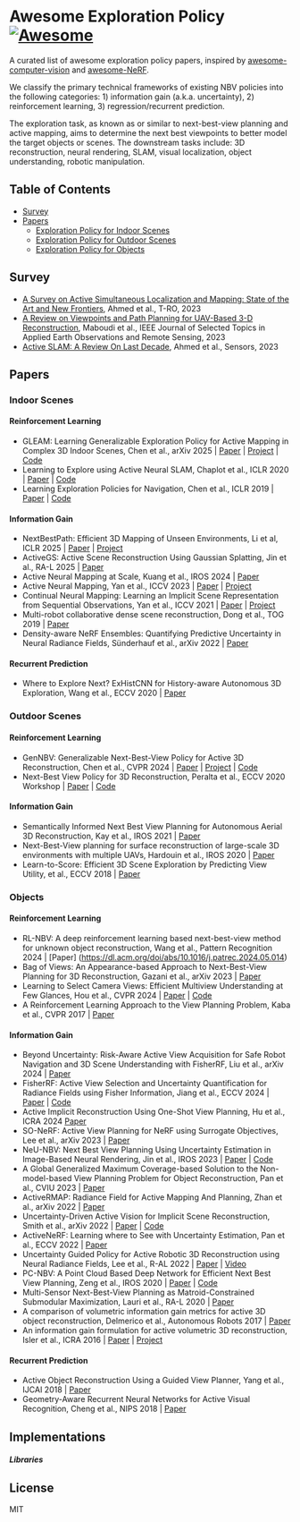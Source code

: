 # Awesome Exploration Policy [![Awesome](https://cdn.rawgit.com/sindresorhus/awesome/d7305f38d29fed78fa85652e3a63e154dd8e8829/media/badge.svg)](https://github.com/sindresorhus/awesome)
A curated list of awesome exploration policy papers, inspired by [awesome-computer-vision](https://github.com/jbhuang0604/awesome-computer-vision) and [awesome-NeRF](https://github.com/awesome-NeRF/awesome-NeRF).

We classify the primary technical frameworks of existing NBV policies into the following categories: 1) information gain (a.k.a. uncertainty), 2) reinforcement learning, 3) regression/recurrent prediction.

The exploration task, as known as or similar to next-best-view planning and active mapping, aims to determine the next best viewpoints to better model the target objects or scenes. The downstream tasks include: 3D reconstruction, neural rendering, SLAM, visual localization, object understanding, robotic manipulation.


## Table of Contents

- [Survey](#survey)
- [Papers](#papers)
  - [Exploration Policy for Indoor Scenes](#indoor-scenes)
  - [Exploration Policy for Outdoor Scenes](#outdoor-scenes)
  - [Exploration Policy for Objects](#objects)
  <!-- - [Information Gain-based](#information-gain) -->
  <!-- - [Reinforcement Learning-based](#reinforcement-learning) -->

<!-- - [](),  et al., ICRA 2016-->


## Survey
- [A Survey on Active Simultaneous Localization and Mapping: State of the Art and New Frontiers](https://ieeexplore.ieee.org/abstract/document/10075065?casa_token=2C8evIgOOiMAAAAA:FAPNd2PC5v8QMh1SV25jHtyGzvhYVInMiJokq1c0lTg_D0PGFOKOHY0Khtt_at0gZSwgCSvggoo), Ahmed et al., T-RO, 2023
- [A Review on Viewpoints and Path Planning for UAV-Based 3-D Reconstruction](https://ieeexplore.ieee.org/abstract/document/10124957), Maboudi et al., IEEE Journal of Selected Topics in Applied Earth Observations and Remote Sensing, 2023
- [Active SLAM: A Review On Last Decade](https://arxiv.org/abs/2212.11654), Ahmed et al., Sensors, 2023



## Papers

<!-- <details open> -->
<!-- <summary>Indoor Scenes</summary> -->
### Indoor Scenes

#### Reinforcement Learning
- GLEAM: Learning Generalizable Exploration Policy for Active Mapping in Complex 3D Indoor Scenes, Chen et al., arXiv 2025 | [Paper](https://arxiv.org/abs/2505.20294) | [Project](https://xiao-chen.tech/gleam/) | [Code](https://github.com/zjwzcx/GLEAM)
- Learning to Explore using Active Neural SLAM, Chaplot et al., ICLR 2020 | [Paper](https://arxiv.org/abs/2004.05155) | [Code](https://github.com/devendrachaplot/Neural-SLAM)
- Learning Exploration Policies for Navigation, Chen et al., ICLR 2019 | [Paper](https://arxiv.org/abs/1903.01959) | [Code](https://github.com/taochenshh/exp4nav)


#### Information Gain
- NextBestPath: Efficient 3D Mapping of Unseen Environments, Li et al, ICLR 2025 | [Paper](https://arxiv.org/abs/2502.05378) | [Project](https://shiyao-li.github.io/nbp/)
- ActiveGS: Active Scene Reconstruction Using Gaussian Splatting, Jin et al., RA-L 2025 | [Paper](https://arxiv.org/abs/2412.17769)
- Active Neural Mapping at Scale, Kuang et al., IROS 2024 | [Paper](https://arxiv.org/abs/2409.20276)
- Active Neural Mapping, Yan et al., ICCV 2023 | [Paper](https://arxiv.org/abs/2308.16246) | [Project](https://zikeyan.github.io/active-INR/index.html)
- Continual Neural Mapping: Learning an Implicit Scene Representation from Sequential Observations, Yan et al., ICCV 2021 | [Paper](https://zikeyan.github.io/continual-INR/index.html) | [Project](https://zikeyan.github.io/continual-INR/index.html)
- Multi-robot collaborative dense scene reconstruction, Dong et al., TOG 2019 | [Paper](https://dl.acm.org/doi/10.1145/3306346.3322942)
- Density-aware NeRF Ensembles: Quantifying Predictive Uncertainty in Neural Radiance Fields, Sünderhauf et al., arXiv 2022 | [Paper](https://arxiv.org/abs/2209.08718)




#### Recurrent Prediction
- Where to Explore Next? ExHistCNN for History-aware Autonomous 3D Exploration, Wang et al., ECCV 2020 | [Paper](https://arxiv.org/abs/2011.14669)

<!-- </details> -->



<!-- <details open> -->
<!-- <summary>Outdoor Scenes</summary> -->
### Outdoor Scenes

#### Reinforcement Learning
- GenNBV: Generalizable Next-Best-View Policy for Active 3D Reconstruction, Chen et al., CVPR 2024 | [Paper](https://arxiv.org/abs/2402.16174) | [Project](https://gennbv.tech/) | [Code](https://github.com/zjwzcx/GenNBV)
- Next-Best View Policy for 3D Reconstruction, Peralta et al., ECCV 2020 Workshop | [Paper](https://arxiv.org/abs/2008.12664) | [Code](https://github.com/darylperalta/ScanRL)

#### Information Gain
- Semantically Informed Next Best View Planning for Autonomous Aerial 3D Reconstruction, Kay et al., IROS 2021 | [Paper](https://ieeexplore.ieee.org/document/9636352)
- Next-Best-View planning for surface reconstruction of large-scale 3D environments with multiple UAVs, Hardouin et al., IROS 2020 | [Paper](https://ieeexplore.ieee.org/document/9340897)
- Learn-to-Score: Efficient 3D Scene Exploration by Predicting View Utility,  et al., ECCV 2018 | [Paper](https://arxiv.org/abs/1806.10354)

<!-- #### Recurrent Prediction
- [](),  et al., arXiv 2018 -->

<!-- </details> -->



<!-- <details open> -->
<!-- <summary>Objects</summary> -->

### Objects

#### Reinforcement Learning
- RL-NBV: A deep reinforcement learning based next-best-view method for unknown object reconstruction, Wang et al., Pattern Recognition 2024 | [Paper] (https://dl.acm.org/doi/abs/10.1016/j.patrec.2024.05.014)
- Bag of Views: An Appearance-based Approach to Next-Best-View Planning for 3D Reconstruction, Gazani et al., arXiv 2023 | [Paper](https://www.researchgate.net/publication/372313638_Bag_of_Views_An_Appearance-based_Approach_to_Next-Best-View_Planning_for_3D_Reconstruction)
- Learning to Select Camera Views: Efficient Multiview Understanding at Few Glances, Hou et al., CVPR 2024 | [Paper](https://arxiv.org/abs/2303.06145) | [Code](https://github.com/hou-yz/MVSelect)
- A Reinforcement Learning Approach to the View Planning Problem, Kaba et al., CVPR 2017 | [Paper](https://arxiv.org/abs/1610.06204)


#### Information Gain
- Beyond Uncertainty: Risk-Aware Active View Acquisition for Safe Robot Navigation and 3D Scene Understanding with FisherRF, Liu et al., arXiv 2024 | [Paper](https://arxiv.org/abs/2403.11396)
- FisherRF: Active View Selection and Uncertainty Quantification for Radiance Fields using Fisher Information, Jiang et al., ECCV 2024 | [Paper](https://arxiv.org/abs/2311.17874) | [Code](https://github.com/JiangWenPL/FisherRF)
- Active Implicit Reconstruction Using One-Shot View Planning, Hu et al., ICRA 2024 [Paper](https://arxiv.org/abs/2310.00685)
- SO-NeRF: Active View Planning for NeRF using Surrogate Objectives, Lee et al., arXiv 2023 | [Paper](https://arxiv.org/abs/2312.03266)
- NeU-NBV: Next Best View Planning Using Uncertainty Estimation in Image-Based Neural Rendering, Jin et al., IROS 2023 | [Paper](https://arxiv.org/abs/2303.01284) | [Code](https://github.com/dmar-bonn/neu-nbv)
- A Global Generalized Maximum Coverage-based Solution to the Non-model-based View Planning Problem for Object Reconstruction, Pan et al., CVIU 2023 | [Paper](https://dl.acm.org/doi/10.1016/j.cviu.2022.103585)
- ActiveRMAP: Radiance Field for Active Mapping And Planning, Zhan et al., arXiv 2022 | [Paper](https://arxiv.org/abs/2211.12656)
- Uncertainty-Driven Active Vision for Implicit Scene Reconstruction, Smith et al., arXiv 2022 | [Paper](https://arxiv.org/abs/2210.00978) | [Code](https://github.com/facebookresearch/Uncertainty-Driven-Active-Vision)
- ActiveNeRF: Learning where to See with Uncertainty Estimation, Pan et al., ECCV 2022 | [Paper](https://arxiv.org/abs/2209.08546)
- Uncertainty Guided Policy for Active Robotic 3D Reconstruction using Neural Radiance Fields, Lee et al., R-AL 2022 | [Paper](https://arxiv.org/abs/2209.08409) | [Video](https://www.youtube.com/watch?v=o__VGNqt2ok&ab_channel=SuryanshKumar)
- PC-NBV: A Point Cloud Based Deep Network for Efficient Next Best View Planning, Zeng et al., IROS 2020 | [Paper](https://ieeexplore.ieee.org/document/9340916) | [Code](https://github.com/Surean233/PC-NBV)
- Multi-Sensor Next-Best-View Planning as Matroid-Constrained Submodular Maximization, Lauri et al., RA-L 2020 | [Paper](https://arxiv.org/abs/2007.02084)
- A comparison of volumetric information gain metrics for active 3D object reconstruction, Delmerico et al., Autonomous Robots 2017 | [Paper](https://www.researchgate.net/publication/316362928_A_comparison_of_volumetric_information_gain_metrics_for_active_3D_object_reconstruction)
- An information gain formulation for active volumetric 3D reconstruction, Isler et al., ICRA 2016 | [Paper](https://ieeexplore.ieee.org/document/7487527) | [Project](https://cseweb.ucsd.edu/~viscomp/projects/NeuralTransmittance/index.html)


#### Recurrent Prediction
- Active Object Reconstruction Using a Guided View Planner, Yang et al., IJCAI 2018 | [Paper](https://dl.acm.org/doi/abs/10.5555/3304652.3304699)
- Geometry-Aware Recurrent Neural Networks for Active Visual Recognition, Cheng et al., NIPS 2018 | [Paper](https://arxiv.org/abs/1811.01292)

<!-- </details> -->




## Implementations
##### Libraries
<!-- - [Visu3d](https://github.com/google-research/visu3d), [@google](https://github.com/google-research), 2022 -->

## License
MIT
